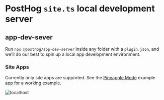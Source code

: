 # PostHog `site.ts` local development server

## app-dev-sever

Run `npx @posthog/app-dev-server` inside any folder with a `plugin.json`, and we'll do our best to spin up a local
app development environment.

### Site Apps

Currently only site apps are supported. See the [Pineapple Mode](https://github.com/PostHog/pineapple-mode-app)
example app for a working example.

![localhost](https://user-images.githubusercontent.com/53387/195459925-685a1243-3f2e-4bf8-82a6-1c6db6cf35dc.gif)
